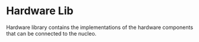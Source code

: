 # Hardware Lib

Hardware library contains the implementations of the hardware components that can be connected to the nucleo.
